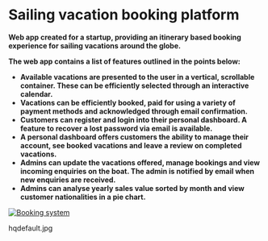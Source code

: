 # Sailing vacation booking platform
**Web app created for a startup, providing an itinerary based booking experience for sailing vacations around the globe.**

**The web app contains a list of features outlined in the points below:**

- **Available vacations are presented to the user in a vertical, scrollable container. These can be efficiently selected through an interactive calendar.**
- **Vacations can be efficiently booked, paid for using a variety of payment methods and acknowledged through email confirmation.**
- **Customers can register and login into their personal dashboard. A feature to recover a lost password via email is available.**
- **A personal dashboard offers customers the ability to manage their account, see booked vacations and leave a review on completed vacations.**
- **Admins can update the vacations offered, manage bookings and view incoming enquiries on the boat. The admin is notified by email when new enquiries are received.**
- **Admins can analyse yearly sales value sorted by month and view customer nationalities in a pie chart.**

[![Booking system](https://img.youtube.com/vi/-quQmHqUYak/maxresdefault.jpg)](https://www.youtube.com/watch?v=-quQmHqUYak)

hqdefault.jpg
